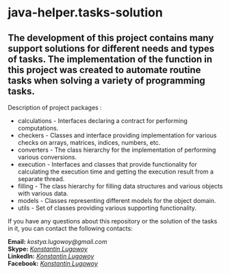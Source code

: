 # java-helper.tasks-solution
**The development of this project contains many support solutions for different needs and types of tasks.
The implementation of the function in this project was created to automate routine tasks when solving a variety of programming tasks.**
----------------------------------------
Description of project packages :
+ calculations - Interfaces declaring a contract for performing computations.
+ checkers - Сlasses and interface providing implementation for various checks on arrays, matrices, indices, numbers, etc.
+ converters - The class hierarchy for the implementation of performing various conversions.
+ execution - Interfaces and classes that provide functionality for calculating the execution time and getting the execution result from a separate thread.
+ filling - The class hierarchy for filling data structures and various objects with various data.
+ models - Classes representing different models for the object domain.
+ utils - Set of classes providing various supporting functionality.

If you have any questions about this repository or the solution of the tasks in it, you can contact the following contacts:

**Email:** _kostya.lugowoy@gmail.com_  
**Skype:** _[Konstantin Lugowoy](https://join.skype.com/invite/pumJ5XsVWWch)_  
**LinkedIn:** _[Konstantin Lugowoy](https://www.linkedin.com/in/lugowoy-konstantin/)_  
**Facebook:** _[Konstantin Lugowoy](https://www.facebook.com/lugowoy.konstantin)_  